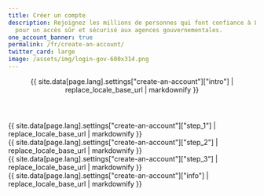 ```yaml
---
title: Créer un compte
description: Rejoignez les millions de personnes qui font confiance à Login.gov
  pour un accès sûr et sécurisé aux agences gouvernementales.
one_account_banner: true
permalink: /fr/create-an-account/
twitter_card: large
image: /assets/img/login-gov-600x314.png
---
```


<div class="create-an-account">
  <div class="container">
    <div class="grid-row">
      <article class="desktop:grid-col-7">
        <header class="intro">
          {{ site.data[page.lang].settings["create-an-account"]["intro"] | replace_locale_base_url | markdownify }}
        </header>
        <div class="step-1 step list">
          {{ site.data[page.lang].settings["create-an-account"]["step_1"] | replace_locale_base_url | markdownify }}
          <div class="mobile step-1-img"></div>
        </div>
        <div class="step-2 step list">
          {{ site.data[page.lang].settings["create-an-account"]["step_2"] | replace_locale_base_url | markdownify }}
          <div class="mobile step-2-img"></div>
        </div>
        <div class="step-3 step list">
          {{ site.data[page.lang].settings["create-an-account"]["step_3"] | replace_locale_base_url | markdownify }}
          <div class="mobile step-3-img"></div>
        </div>
      </article>
      <div class="sidebar desktop:grid-col-4 desktop:grid-offset-1 desktop-lg:grid-col-3 desktop-lg:grid-offset-2">
        <div class="box">
          {{ site.data[page.lang].settings["create-an-account"]["info"] | replace_locale_base_url | markdownify }}
        </div>
      </div>
    </div>
  </div>
</div>
